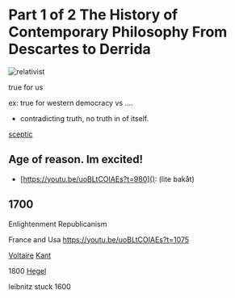 # Part 1 of 2 The History of Contemporary Philosophy From Descartes to Derrida

![relativist](https://youtu.be/uoBLtCOIAEs?t=742)

true for us

ex: true for western democracy vs ....
* contradicting truth, no truth in of itself.

[sceptic](https://youtu.be/uoBLtCOIAEs?t=796)

## Age of reason. Im excited!

* [https://youtu.be/uoBLtCOIAEs?t=980](): (lite bakåt)


## 1700 

Enlightenment 
Republicanism

France and Usa
https://youtu.be/uoBLtCOIAEs?t=1075

[Voltaire](https://en.wikipedia.org/wiki/Voltaire)
[Kant](https://sv.wikipedia.org/wiki/Immanuel_Kant)

1800
[Hegel](https://en.wikipedia.org/wiki/Georg_Wilhelm_Friedrich_Hegel)


leibnitz stuck 1600
